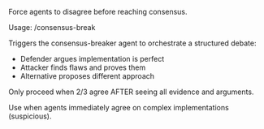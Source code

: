 Force agents to disagree before reaching consensus.

Usage: /consensus-break

Triggers the consensus-breaker agent to orchestrate a structured debate:
- Defender argues implementation is perfect
- Attacker finds flaws and proves them  
- Alternative proposes different approach

Only proceed when 2/3 agree AFTER seeing all evidence and arguments.

Use when agents immediately agree on complex implementations (suspicious).
